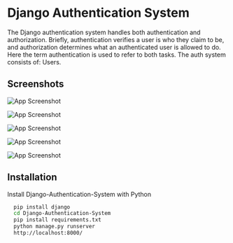 
# Django Authentication System

The Django authentication system handles both authentication and authorization. Briefly, authentication verifies a user is who they claim to be, and authorization determines what an authenticated user is allowed to do. Here the term authentication is used to refer to both tasks. The auth system consists of: Users.


## Screenshots

![App Screenshot](https://user-images.githubusercontent.com/69685878/260542956-fafdd487-befa-4576-b2a3-c0434f383ce7.png)


![App Screenshot](https://user-images.githubusercontent.com/69685878/260542999-179cb685-2351-47d4-b64e-624db628fbf0.png)


![App Screenshot](https://user-images.githubusercontent.com/69685878/260542990-877da7fd-1b07-47e6-ba88-6054713e0780.png)

![App Screenshot](https://user-images.githubusercontent.com/69685878/260542983-cddb0bfa-ead3-4195-8f3f-b6eae7630f71.png)

![App Screenshot](https://user-images.githubusercontent.com/69685878/260542973-ec9ad795-4f51-4eda-9b55-034f13af09c7.png)


## Installation

Install Django-Authentication-System with Python

```bash
  pip install django 
  cd Django-Authentication-System
  pip install requirements.txt
  python manage.py runserver 
  http://localhost:8000/
  
```
    